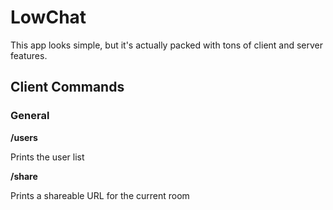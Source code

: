 # LowChat

This app looks simple, but it's actually packed with tons of client and server features.

## Client Commands

### General

**/users**

Prints the user list

**/share**

Prints a shareable URL for the current room